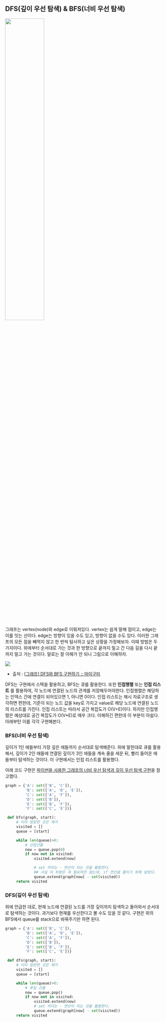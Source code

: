 ## DFS(깊이 우선 탐색) & BFS(너비 우선 탐색)

<img width=50% src="https://upload.wikimedia.org/wikipedia/commons/2/2f/Small_Network.png">

그래프는 vertex(node)와 edge로 이뤄져있다. vertex는 쉽게 말해 점이고, edge는 이를 잇는 선이다. edge는 방향이 있을 수도 있고, 방향이 없을 수도 있다. 이러한 그래프의 모든 점을 빼먹지 않고 한 번씩 탐사하고 싶은 상황을 가정해보자. 이때 방법은 두 가지이다. 위에부터 순서대로 가는 것과 한 방향으로 끝까지 밀고 간 다음 길을 다시 끝까지 밀고 가는 것이다. 말로는 잘 이해가 안 되니 그림으로 이해하자.

<img src="https://t1.daumcdn.net/cfile/tistory/2254723E588084F830">

- 출처 : <a href="https://mygumi.tistory.com/102">[그래프] DFS와 BFS 구현하기 :: 마이구미</a>

DFS는 구현에서 스택을 활용하고, BFS는 큐를 활용한다. 또한 **인접행렬** 또는 **인접 리스트** 를 활용하여, 각 노드에 연결된 노드의 관계를 저장해두어야한다. 인접행렬은 해당하는 인덱스 간에 연결이 되어있으면 1, 아니면 0이다. 인접 리스트는 해시 자료구조로 생각하면 편한데, 기준이 되는 노드 값을 key로 가지고 value로 해당 노드에 연결된 노드의 리스트를 가진다. 인접 리스트는 따라서 공간 복잡도가 O(V+E)이다. 하지만 인접행렬은 예상대로 공간 복잡도가 O(V*E)로 매우 크다. 이해하긴 편한데 이 부분이 아쉽다. 아래부턴 이를 각각 구현해본다.

### BFS(너비 우선 탐색)

깊이가 1인 애들부터 가장 깊은 애들까지 순서대로 탐색해준다. 위에 말한대로 큐를 활용해서, 깊이가 2인 애들에 연결된 깊이가 3인 애들을 계속 줄을 세운 뒤, 빨리 들어온 애들부터 탐색하는 것이다. 이 구현에서는 인접 리스트를 활용했다.  

아래 코드 구현은 <a href="http://ejklike.github.io/2018/01/05/bfs-and-dfs.html">파이썬을 사용한 그래프의 너비 우선 탐색과 깊이 우선 탐색 구현</a>을 참고했다.

~~~python
graph = {'A': set(['B', 'C']),
         'B': set(['A', 'D', 'E']),
         'C': set(['A', 'F']),
         'D': set(['B']),
         'E': set(['B', 'F']),
         'F': set(['C', 'E'])}

 def bfs(graph, start):
     # 이미 방문한 곳은 제거
     visited = []
     queue = [start]

     while len(queue)>0:
         # 선입선출
         now = queue.pop(0)
         if now not in visited:
             visited.extend(now)

             # set 끼리는 - 연산이 되는 것을 활용한다.
             ## 사실 이 부분은 꼭 필요하진 않는데, if 연산을 줄이기 위해 넣었다.
             queue.extend(graph[now] - set(visited))
     return visited

~~~

### DFS(깊이 우선 탐색)

위에 언급한 대로, 현재 노드에 연결된 노드를 가장 깊이까지 탐색하고 돌아와서 순서대로 탐색하는 것이다. 과거보다 현재를 우선한다고 볼 수도 있을 것 같다. 구현은 위의 BFS에서 queue를 stack으로 바꿔주기만 하면 된다.

~~~python
graph = {'A': set(['B', 'C']),
         'B': set(['A', 'D', 'E']),
         'C': set(['A', 'F']),
         'D': set(['B']),
         'E': set(['B', 'F']),
         'F': set(['C', 'E'])}

 def dfs(graph, start):
     # 이미 방문한 곳은 제거
     visited = []
     queue = [start]

     while len(queue)>0:
         # 후입 선출
         now = queue.pop()
         if now not in visited:
             visited.extend(now)
             # set 끼리는 - 연산이 되는 것을 활용한다.
             queue.extend(graph[now] - set(visited))
     return visited

~~~

